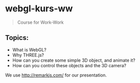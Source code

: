 # webgl-kurs-ww

> Course for Work-Work

## Topics:

- What is WebGL?
- Why THREE.js?
- How can you create some simple 3D object, and animate it?
- How can you control these objects and the 3D camera?

We use <http://remarkjs.com/> for our presentation.
